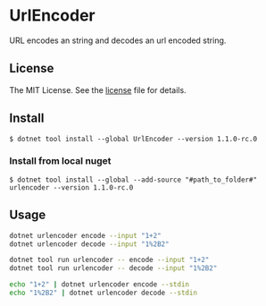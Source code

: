 # UrlEncoder

URL encodes an string and decodes an url encoded string.

## License

The MIT License. See the [license](https://github.com/markusblasek/dotnettool.urlencoder/blob/main/LICENSE) file for details.

## Install
`$ dotnet tool install --global UrlEncoder --version 1.1.0-rc.0`

### Install from local nuget
`$ dotnet tool install --global --add-source "#path_to_folder#" urlencoder --version 1.1.0-rc.0`

## Usage
```bash
dotnet urlencoder encode --input "1+2"
dotnet urlencoder decode --input "1%2B2"

dotnet tool run urlencoder -- encode --input "1+2"
dotnet tool run urlencoder -- decode --input "1%2B2"

echo "1+2" | dotnet urlencoder encode --stdin
echo "1%2B2" | dotnet urlencoder decode --stdin
```